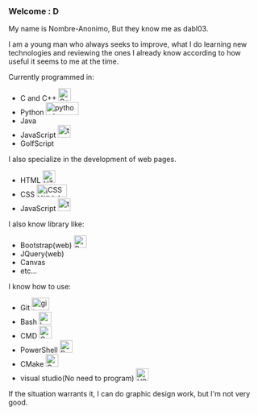 ### Welcome : D 
<p>My name is Nombre-Anonimo, But they know me as dabl03. </p>
<p>
    I am a young man who always seeks to improve,
     what I do learning new technologies and reviewing the ones I already know according to how useful it seems to me at the time.
</p>
<p>
   Currently programmed in:
   <ul>
       <li>C and C++
           <a href="https://github.com/isocpp/logos">
               <img src="https://github.com/isocpp/logos/raw/master/cpp_logo.png" width="25" height="25" alt="C++ logo" title="C++ logo">
           </a>
       </li>
       <li>Python
           <a href="https://www.python.org/community/logos/">
               <img src="https://www.python.org/static/community_logos/python-logo-master-v3-TM.png" width="65" height="25" alt="python logo" title="python logo">
           </a>
       </li>
       <li>Java
           <!--Eliminated because I don't know if the logo is paid.--
           <a href="https://www.oracle.com/legal/logos.html">
               <img src="https://upload.wikimedia.org/wikipedia/en/thumb/3/30/Java_programming_language_logo.svg/300px-Java_programming_language_logo.svg.png" width="30" height="40" alt="C++ logo" title="C++ logo">
           </a><!---->
       </li>
       <li>JavaScript
           <a href="https://www.freepnglogos.com/pics/javascript" title="Image from freepnglogos.com"><img src="https://www.freepnglogos.com/uploads/javascript-png/transparent-logo-javascript-7.png" width="25" height="25" alt="transparent logo javascript" /></a>
       </li>
       <li>GolfScript</li>
   </ul>
</p>
<p>
  I also specialize in the development of web pages.
  <ul>
       <li>
           HTML
           <a href="http://www.w3.org/html/logo/">
               <img src="https://www.w3.org/html/logo/badge/html5-badge-h-solo.png" width="25" height="25" alt="HTML5 Powered" title="HTML5 Powered">
           </a>
       </li>
       <li>CSS
           <a href="https://jigsaw.w3.org/css-validator/check/referer">
               <img src="https://jigsaw.w3.org/css-validator/images/vcss-blue" width="60" height="25" alt="¡CSS Válido!" />
           </a>
       </li>
       <li>JavaScript
           <a href="https://www.freepnglogos.com/pics/javascript" title="Image from freepnglogos.com"><img src="https://www.freepnglogos.com/uploads/javascript-png/transparent-logo-javascript-7.png" width="25" height="25" alt="transparent logo javascript" /></a>
       </li>
   </ul>
</p>
<p>
  I also know library like:
  <ul>
       <li>Bootstrap(web)
          <a href="https://getbootstrap.com/">
             <img src="https://getbootstrap.com/docs/5.3/assets/brand/bootstrap-logo-shadow.png" alt="Bootstrap logo" width="25" height="25">
          </a>
      </li>
       <li>JQuery(web)
           <!--Doesn't scale well with github dark mode--
           <a href="https://getbootstrap.com/">
             <img src="https://upload.wikimedia.org/wikipedia/commons/f/fd/JQuery-Logo.svg" alt="Jquery logo" width="40" height="25">
          </a><!---->
       </li>
       <li>Canvas</li>
       <li>etc...</li>
   </ul>
</p>
<p>
    I know how to use:
    <ul>
        <li>Git
            <a href="https://git-scm.com/downloads/logos">
                 <img src="https://git-scm.com/images/logos/downloads/Git-Logo-1788C.png" alt="git logo" width="35" height="25">
            </a>
        </li>
        <li>Bash
            <a href="https://github.com/odb/official-bash-logo">
                 <img src="https://github.com/odb/official-bash-logo/blob/master/assets/Logos/Icons/PNG/48x48_white.png?raw=true" alt="bash logo" width="25" height="25">
            </a>
        </li>
        <li>CMD
            <a href="https://github.com/microsoft/terminal">
                 <img src="https://raw.githubusercontent.com/microsoft/terminal/main/res/terminal.ico" alt="CMD logo" width="25" height="25">
            </a>
        </li>
        <li>PowerShell
            <a href="https://learn.microsoft.com/es-es/powershell/">
                 <img src="https://raw.githubusercontent.com/gist/Xainey/d5bde7d01dcbac51ac951810e94313aa/raw/6c858c46726541b48ddaaebab29c41c07a196394/PowerShell.svg" alt="PowerShell logo" width="25" height="25">
            </a>
        </li>
        <li>CMake
            <a href="https://cmake.org/">
                 <img src="https://upload.wikimedia.org/wikipedia/commons/thumb/1/13/Cmake.svg/64px-Cmake.svg.png" alt="Cmake logo" width="25" height="25">
            </a>
        </li>
        <li>visual studio(No need to program)
            <a href="https://visualstudio.microsoft.com/es/">
                 <img src="https://static.wikia.nocookie.net/logopedia/images/e/ec/Microsoft_Visual_Studio_2022.svg/revision/latest?cb=20211027141551" alt="VS logo" width="25" height="25">
            </a>
        </li>
    </ul>
</p>
<p>
    If the situation warrants it, I can do graphic design work, but I'm not very good.
</p>
